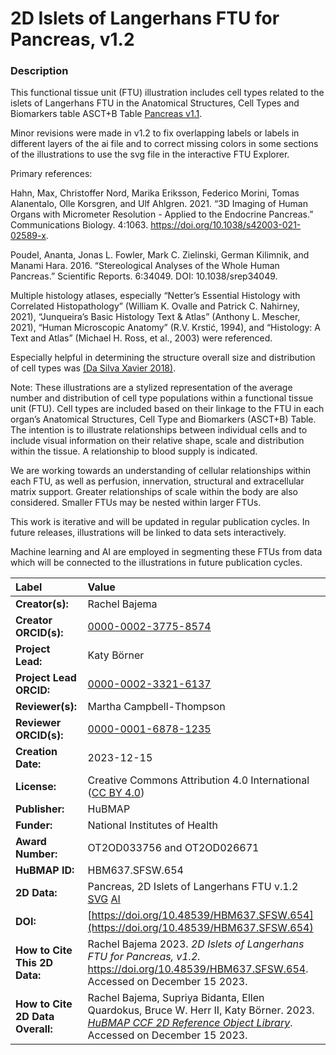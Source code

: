 # 2D Islets of Langerhans FTU for Pancreas, v1.2

### Description
This functional tissue unit (FTU) illustration includes cell types related to the islets of Langerhans FTU in the Anatomical Structures, Cell Types and Biomarkers table ASCT+B Table [Pancreas v1.1](https://doi.org/10.48539/HBM557.XHHV.557). 

Minor revisions were made in v1.2 to fix overlapping labels or labels in different layers of the ai file and to correct missing colors in some sections of the illustrations to use the svg file in the interactive FTU Explorer. 

Primary references:

Hahn, Max, Christoffer Nord, Marika Eriksson, Federico Morini, Tomas Alanentalo, Olle Korsgren, and Ulf Ahlgren. 2021. “3D Imaging of Human Organs with Micrometer Resolution - Applied to the Endocrine Pancreas.” Communications Biology. 4:1063. https://doi.org/10.1038/s42003-021-02589-x.

Poudel, Ananta, Jonas L. Fowler, Mark C. Zielinski, German Kilimnik, and Manami Hara. 2016. “Stereological Analyses of the Whole Human Pancreas.” Scientific Reports. 6:34049. DOI: 10.1038/srep34049.

Multiple histology atlases, especially “Netter’s Essential Histology with Correlated Histopathology” (William K. Ovalle and Patrick C. Nahirney, 2021), “Junqueira’s Basic Histology Text & Atlas” (Anthony L. Mescher, 2021), “Human Microscopic Anatomy” (R.V. Krstić, 1994), and “Histology: A Text and Atlas” (Michael H. Ross, et al., 2003) were referenced.

Especially helpful in determining the structure overall size and distribution of cell types was [(Da Silva Xavier 2018)](https://doi.org/10.3390/jcm7030054).

Note: These illustrations are a stylized representation of the average number and distribution of cell type populations within a functional tissue unit (FTU). Cell types are included based on their linkage to the FTU in each organ’s Anatomical Structures, Cell Type and Biomarkers (ASCT+B) Table. The intention is to illustrate relationships between individual cells and to include visual information on their relative shape, scale and distribution within the tissue. A relationship to blood supply is indicated.

We are working towards an understanding of cellular relationships within each FTU, as well as perfusion, innervation, structural and extracellular matrix support. Greater relationships of scale within the body are also considered. Smaller FTUs may be nested within larger FTUs.

This work is iterative and will be updated in regular publication cycles. In future releases, illustrations will be linked to data sets interactively. 

Machine learning and AI are employed in segmenting these FTUs from data which will be connected to the illustrations in future publication cycles.


| Label | Value |
| :------------- |:-------------|
| **Creator(s):** | Rachel Bajema |
| **Creator ORCID(s):** | [0000-0002-3775-8574](https://orcid.org/0000-0002-3775-8574) |
| **Project Lead:** | Katy B&ouml;rner |
| **Project Lead ORCID:** | [0000-0002-3321-6137](https://orcid.org/0000-0002-3321-6137) |
| **Reviewer(s):** |Martha Campbell-Thompson |
| **Reviewer ORCID(s):** | [0000-0001-6878-1235](https://orcid.org/0000-0001-6878-1235) |
| **Creation Date:** | 2023-12-15 |
| **License:** | Creative Commons Attribution 4.0 International ([CC BY 4.0](https://creativecommons.org/licenses/by/4.0/)) |
| **Publisher:** | HuBMAP |
| **Funder:** | National Institutes of Health |
| **Award Number:** | OT2OD033756 and OT2OD026671 |
| **HuBMAP ID:** | HBM637.SFSW.654 |
| **2D Data:** | Pancreas, 2D Islets of Langerhans FTU v.1.2 [SVG](https://cdn.humanatlas.io/hra-releases/v2.0/2d-ftu/2d-ftu-pancreas-islets-langerhans.svg) [AI](https://cdn.humanatlas.io/hra-releases/v2.0/2d-ftu/2d-ftu-pancreas-islets-langerhans.ai)|
| **DOI:** |[https://doi.org/10.48539/HBM637.SFSW.654](https://doi.org/10.48539/HBM637.SFSW.654) |
| **How to Cite This 2D Data:** | Rachel Bajema 2023. *2D Islets of Langerhans FTU for Pancreas, v1.2.* https://doi.org/10.48539/HBM637.SFSW.654. Accessed on December 15 2023.  |
| **How to Cite 2D Data Overall:** | Rachel Bajema, Supriya Bidanta, Ellen Quardokus,  Bruce W. Herr II, Katy Börner. 2023. [*HuBMAP CCF 2D Reference Object Library*](https://humanatlas.io/2d-ftu-illustrations). Accessed on December 15 2023. |

